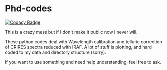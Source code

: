 # Phd-codes

[![Codacy Badge](https://api.codacy.com/project/badge/Grade/1eaafe9c88b74495ad14cf864b0e8e86)](https://www.codacy.com/app/jason-neal/Phd-codes?utm_source=github.com&utm_medium=referral&utm_content=jason-neal/Phd-codes&utm_campaign=badger)

This is a crazy mess but if I don't make it public now I never will.

These python codes deal with Wavelength calibration and telluric correction of CRIRES spectra reduced with IRAF.
A lot of stuff is plotting, and hard coded to my data and directory structure (sorry).

If you want to use something and need help understanding, feel free to ask.

